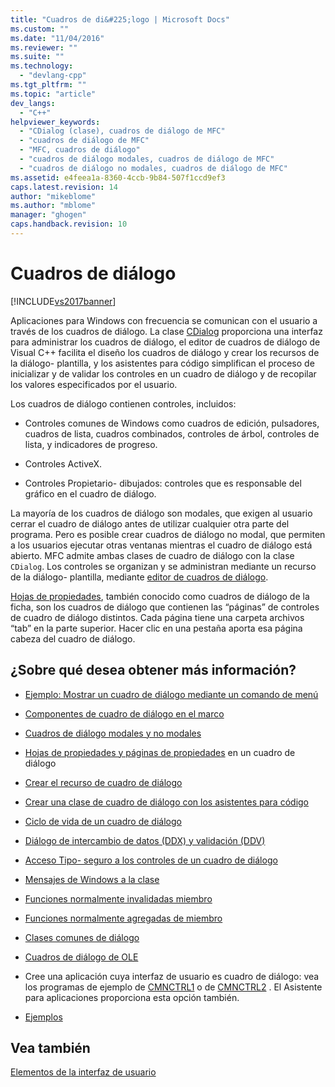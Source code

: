 ```yaml
---
title: "Cuadros de di&#225;logo | Microsoft Docs"
ms.custom: ""
ms.date: "11/04/2016"
ms.reviewer: ""
ms.suite: ""
ms.technology: 
  - "devlang-cpp"
ms.tgt_pltfrm: ""
ms.topic: "article"
dev_langs: 
  - "C++"
helpviewer_keywords: 
  - "CDialog (clase), cuadros de diálogo de MFC"
  - "cuadros de diálogo de MFC"
  - "MFC, cuadros de diálogo"
  - "cuadros de diálogo modales, cuadros de diálogo de MFC"
  - "cuadros de diálogo no modales, cuadros de diálogo de MFC"
ms.assetid: e4feea1a-8360-4ccb-9b84-507f1ccd9ef3
caps.latest.revision: 14
author: "mikeblome"
ms.author: "mblome"
manager: "ghogen"
caps.handback.revision: 10
---
```

# Cuadros de di&#225;logo
[!INCLUDE[vs2017banner](../assembler/inline/includes/vs2017banner.md)]

Aplicaciones para Windows con frecuencia se comunican con el usuario a través de los cuadros de diálogo.  La clase [CDialog](../mfc/reference/cdialog-class.md) proporciona una interfaz para administrar los cuadros de diálogo, el editor de cuadros de diálogo de Visual C\+\+ facilita el diseño los cuadros de diálogo y crear los recursos de la diálogo\- plantilla, y los asistentes para código simplifican el proceso de inicializar y de validar los controles en un cuadro de diálogo y de recopilar los valores especificados por el usuario.  
  
 Los cuadros de diálogo contienen controles, incluidos:  
  
-   Controles comunes de Windows como cuadros de edición, pulsadores, cuadros de lista, cuadros combinados, controles de árbol, controles de lista, y indicadores de progreso.  
  
-   Controles ActiveX.  
  
-   Controles Propietario\- dibujados: controles que es responsable del gráfico en el cuadro de diálogo.  
  
 La mayoría de los cuadros de diálogo son modales, que exigen al usuario cerrar el cuadro de diálogo antes de utilizar cualquier otra parte del programa.  Pero es posible crear cuadros de diálogo no modal, que permiten a los usuarios ejecutar otras ventanas mientras el cuadro de diálogo está abierto.  MFC admite ambas clases de cuadro de diálogo con la clase `CDialog`.  Los controles se organizan y se administran mediante un recurso de la diálogo\- plantilla, mediante [editor de cuadros de diálogo](../mfc/dialog-editor.md).  
  
 [Hojas de propiedades](../mfc/property-sheets-mfc.md), también conocido como cuadros de diálogo de la ficha, son los cuadros de diálogo que contienen las “páginas” de controles de cuadro de diálogo distintos.  Cada página tiene una carpeta archivos “tab” en la parte superior.  Hacer clic en una pestaña aporta esa página cabeza del cuadro de diálogo.  
  
## ¿Sobre qué desea obtener más información?  
  
-   [Ejemplo: Mostrar un cuadro de diálogo mediante un comando de menú](../mfc/example-displaying-a-dialog-box-via-a-menu-command.md)  
  
-   [Componentes de cuadro de diálogo en el marco](../mfc/dialog-box-components-in-the-framework.md)  
  
-   [Cuadros de diálogo modales y no modales](../mfc/modal-and-modeless-dialog-boxes.md)  
  
-   [Hojas de propiedades y páginas de propiedades](../mfc/property-sheets-and-property-pages-mfc.md) en un cuadro de diálogo  
  
-   [Crear el recurso de cuadro de diálogo](../mfc/creating-the-dialog-resource.md)  
  
-   [Crear una clase de cuadro de diálogo con los asistentes para código](../mfc/creating-a-dialog-class-with-code-wizards.md)  
  
-   [Ciclo de vida de un cuadro de diálogo](../mfc/life-cycle-of-a-dialog-box.md)  
  
-   [Diálogo de intercambio de datos \(DDX\) y validación \(DDV\)](../mfc/dialog-data-exchange-and-validation.md)  
  
-   [Acceso Tipo\- seguro a los controles de un cuadro de diálogo](../mfc/type-safe-access-to-controls-in-a-dialog-box.md)  
  
-   [Mensajes de Windows a la clase](../mfc/mapping-windows-messages-to-your-class.md)  
  
-   [Funciones normalmente invalidadas miembro](../mfc/commonly-overridden-member-functions.md)  
  
-   [Funciones normalmente agregadas de miembro](../mfc/commonly-added-member-functions.md)  
  
-   [Clases comunes de diálogo](../mfc/common-dialog-classes.md)  
  
-   [Cuadros de diálogo de OLE](../mfc/dialog-boxes-in-ole.md)  
  
-   Cree una aplicación cuya interfaz de usuario es cuadro de diálogo: vea los programas de ejemplo de [CMNCTRL1](../top/visual-cpp-samples.md) o de [CMNCTRL2](../top/visual-cpp-samples.md) .  El Asistente para aplicaciones proporciona esta opción también.  
  
-   [Ejemplos](../mfc/dialog-sample-list.md)  
  
## Vea también  
 [Elementos de la interfaz de usuario](../mfc/user-interface-elements-mfc.md)